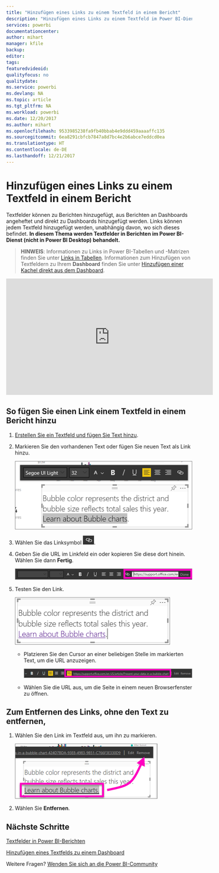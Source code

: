 ```yaml
---
title: "Hinzufügen eines Links zu einem Textfeld in einem Bericht"
description: "Hinzufügen eines Links zu einem Textfeld im Power BI-Dienst und in der Desktop-Version"
services: powerbi
documentationcenter: 
author: mihart
manager: kfile
backup: 
editor: 
tags: 
featuredvideoid: 
qualityfocus: no
qualitydate: 
ms.service: powerbi
ms.devlang: NA
ms.topic: article
ms.tgt_pltfrm: NA
ms.workload: powerbi
ms.date: 12/20/2017
ms.author: mihart
ms.openlocfilehash: 9533985238fa9fb40bbab4e9ddd459aaaaffc135
ms.sourcegitcommit: 6ea8291cbfcb7847a8d7bc4e2b6abce7eddcd0ea
ms.translationtype: HT
ms.contentlocale: de-DE
ms.lasthandoff: 12/21/2017
---
```

# <a name="add-a-hyperlink-to-a-text-box-in-a-report"></a>Hinzufügen eines Links zu einem Textfeld in einem Bericht
Textfelder können zu Berichten hinzugefügt, aus Berichten an Dashboards angeheftet und direkt zu Dashboards hinzugefügt werden. Links können jedem Textfeld hinzugefügt werden, unabhängig davon, wo sich dieses befindet. **In diesem Thema werden Textfelder in Berichten im Power BI-Dienst (nicht in Power BI Desktop) behandelt.**

> **HINWEIS**: Informationen zu Links in Power BI-Tabellen und -Matrizen finden Sie unter [Links in Tabellen](power-bi-hyperlinks-in-tables.md). Informationen zum Hinzufügen von Textfeldern zu Ihrem **Dashboard** finden Sie unter [Hinzufügen einer Kachel direkt aus dem Dashboard](service-dashboard-add-widget.md). 
> 
> 

<iframe width="560" height="315" src="https://www.youtube.com/embed/_3q6VEBhGew#t=0m55s" frameborder="0" allowfullscreen></iframe>


## <a name="to-add-a-hyperlink-to-a-text-box-in-a-report"></a>So fügen Sie einen Link einem Textfeld in einem Bericht hinzu
1. [Erstellen Sie ein Textfeld und fügen Sie Text hinzu](power-bi-reports-add-text-and-shapes.md). 
2. Markieren Sie den vorhandenen Text oder fügen Sie neuen Text als Link hinzu.
   
   ![](media/service-add-hyperlink-to-text-box/power-bi-hyperlink-new.png)
3. Wählen Sie das Linksymbol ![](media/service-add-hyperlink-to-text-box/power-bi-hyperlink-icon.png).
4. Geben Sie die URL im Linkfeld ein oder kopieren Sie diese dort hinein. Wählen Sie dann **Fertig**.
   
   ![](media/service-add-hyperlink-to-text-box/power-bi-add-link.png)
5. Testen Sie den Link.  
   
   ![](media/service-add-hyperlink-to-text-box/power-bi-test-link.png)
   
   * Platzieren Sie den Cursor an einer beliebigen Stelle im markierten Text, um die URL anzuzeigen.  
     
      ![](media/service-add-hyperlink-to-text-box/power-bi-hyperlink-edit.png)
   * Wählen Sie die URL aus, um die Seite in einem neuen Browserfenster zu öffnen.

## <a name="to-remove-the-hyperlink-but-leave-the-text"></a>Zum Entfernen des Links, ohne den Text zu entfernen,
1. Wählen Sie den Link im Textfeld aus, um ihn zu markieren.
   
     ![](media/service-add-hyperlink-to-text-box/power-bi-hyperlink-remove.png)
2. Wählen Sie **Entfernen**. 

## <a name="next-steps"></a>Nächste Schritte
[Textfelder in Power BI-Berichten](power-bi-reports-add-text-and-shapes.md)

[Hinzufügen eines Textfelds zu einem Dashboard](service-dashboard-add-widget.md)

Weitere Fragen? [Wenden Sie sich an die Power BI-Community](http://community.powerbi.com/)

